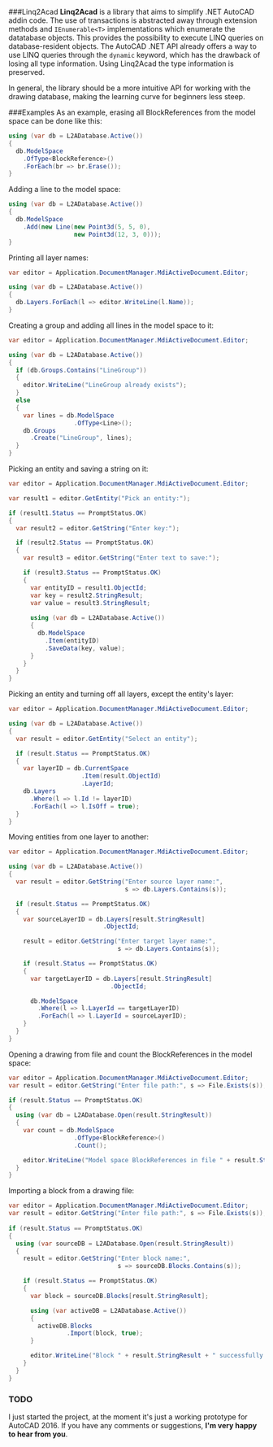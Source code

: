 ###Linq2Acad
**Linq2Acad** is a library that aims to simplify .NET AutoCAD addin code. The use of transactions is abstracted away through extension methods and ```IEnumerable<T>``` implementations which enumerate the datatabase objects. This provides the possibility to execute LINQ queries on database-resident objects. The AutoCAD .NET API already offers a way to use LINQ queries through the ```dynamic``` keyword, which has the drawback of losing all type information. Using Linq2Acad the type information is preserved.

In general, the library should be a more intuitive API for working with the drawing database, making the learning curve for beginners less steep.

###Examples
As an example, erasing all BlockReferences from the model space can be done like this:

```c#
using (var db = L2ADatabase.Active())
{
  db.ModelSpace
    .OfType<BlockReference>()
    .ForEach(br => br.Erase());
}
```

Adding a line to the model space:

```c#
using (var db = L2ADatabase.Active())
{
  db.ModelSpace
    .Add(new Line(new Point3d(5, 5, 0),
                  new Point3d(12, 3, 0)));
}
```

Printing all layer names:

```c#
var editor = Application.DocumentManager.MdiActiveDocument.Editor;

using (var db = L2ADatabase.Active())
{
  db.Layers.ForEach(l => editor.WriteLine(l.Name));
}
```

Creating a group and adding all lines in the model space to it:

```c#
var editor = Application.DocumentManager.MdiActiveDocument.Editor;

using (var db = L2ADatabase.Active())
{
  if (db.Groups.Contains("LineGroup"))
  {
    editor.WriteLine("LineGroup already exists");
  }
  else
  {
    var lines = db.ModelSpace
                  .OfType<Line>();
    db.Groups
      .Create("LineGroup", lines);
  }
}
```

Picking an entity and saving a string on it:

```c#
var editor = Application.DocumentManager.MdiActiveDocument.Editor;

var result1 = editor.GetEntity("Pick an entity:");

if (result1.Status == PromptStatus.OK)
{
  var result2 = editor.GetString("Enter key:");

  if (result2.Status == PromptStatus.OK)
  {
    var result3 = editor.GetString("Enter text to save:");

    if (result3.Status == PromptStatus.OK)
    {
      var entityID = result1.ObjectId;
      var key = result2.StringResult;
      var value = result3.StringResult;
      
      using (var db = L2ADatabase.Active())
      {
        db.ModelSpace
          .Item(entityID)
          .SaveData(key, value);
      }
    }
  }
}
```

Picking an entity and turning off all layers, except the entity's layer:

```c#
var editor = Application.DocumentManager.MdiActiveDocument.Editor;

using (var db = L2ADatabase.Active())
{
  var result = editor.GetEntity("Select an entity");

  if (result.Status == PromptStatus.OK)
  {
    var layerID = db.CurrentSpace
                    .Item(result.ObjectId)
                    .LayerId;
    db.Layers
      .Where(l => l.Id != layerID)
      .ForEach(l => l.IsOff = true);
  }
}
```

Moving entities from one layer to another:

```c#
var editor = Application.DocumentManager.MdiActiveDocument.Editor;

using (var db = L2ADatabase.Active())
{
  var result = editor.GetString("Enter source layer name:",
                                s => db.Layers.Contains(s));

  if (result.Status == PromptStatus.OK)
  {
    var sourceLayerID = db.Layers[result.StringResult]
                          .ObjectId;

    result = editor.GetString("Enter target layer name:",
                              s => db.Layers.Contains(s));

    if (result.Status == PromptStatus.OK)
    {
      var targetLayerID = db.Layers[result.StringResult]
                            .ObjectId;

      db.ModelSpace
        .Where(l => l.LayerId == targetLayerID)
        .ForEach(l => l.LayerId = sourceLayerID);
    }
  }
}
```

Opening a drawing from file and count the BlockReferences in the model space:

```c#
var editor = Application.DocumentManager.MdiActiveDocument.Editor;
var result = editor.GetString("Enter file path:", s => File.Exists(s));

if (result.Status == PromptStatus.OK)
{
  using (var db = L2ADatabase.Open(result.StringResult))
  {
    var count = db.ModelSpace
                  .OfType<BlockReference>()
                  .Count();

    editor.WriteLine("Model space BlockReferences in file " + result.StringResult + ": " + count);
  }
}
```

Importing a block from a drawing file:

```c#
var editor = Application.DocumentManager.MdiActiveDocument.Editor;
var result = editor.GetString("Enter file path:", s => File.Exists(s));
      
if (result.Status == PromptStatus.OK)
{
  using (var sourceDB = L2ADatabase.Open(result.StringResult))
  {
    result = editor.GetString("Enter block name:",
                              s => sourceDB.Blocks.Contains(s));

    if (result.Status == PromptStatus.OK)
    {
      var block = sourceDB.Blocks[result.StringResult];

      using (var activeDB = L2ADatabase.Active())
      {
        activeDB.Blocks
                .Import(block, true);
      }

      editor.WriteLine("Block " + result.StringResult + " successfully imported");
    }
  }
}
```

### TODO
I just started the project, at the moment it's just a working prototype for AutoCAD 2016. If you have any comments or suggestions, **I'm very happy to hear from you**.
